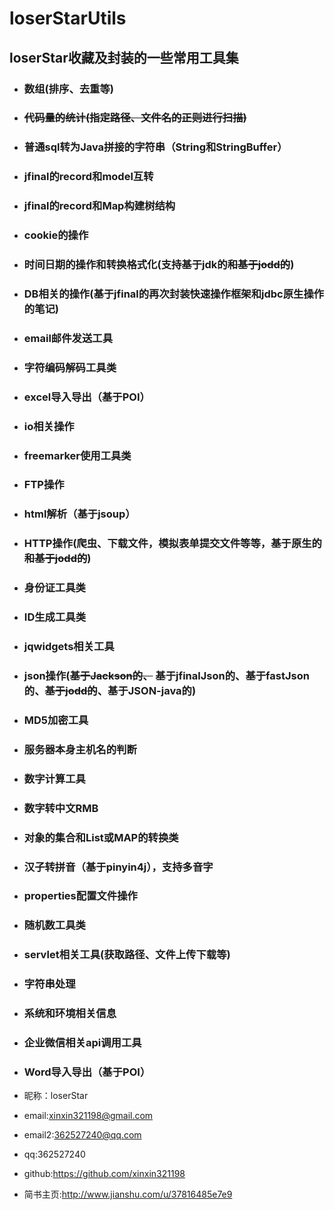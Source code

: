 # loserStarUtils
## loserStar收藏及封装的一些常用工具集
* ### 数组(排序、去重等)
* ### ~~代码量的统计(指定路径、文件名的正则进行扫描)~~
* ### 普通sql转为Java拼接的字符串（String和StringBuffer）
* ### jfinal的record和model互转
* ### jfinal的record和Map构建树结构
* ### cookie的操作
* ### 时间日期的操作和转换格式化(支持基于jdk的~~和基于jodd的~~)
* ### DB相关的操作(基于jfinal的再次封装快速操作框架和jdbc原生操作的笔记)
* ### email邮件发送工具
* ### 字符编码解码工具类
* ### excel导入导出（基于POI）
* ### io相关操作
* ### freemarker使用工具类
* ### FTP操作
* ### html解析（基于jsoup）
* ### HTTP操作(爬虫、下载文件，模拟表单提交文件等等，基于原生的~~和基于jodd的~~)
* ### 身份证工具类
* ### ID生成工具类
* ### jqwidgets相关工具
* ### json操作(~~基于Jackson的、~~ 基于jfinalJson的、基于fastJson的、~~基于jodd的~~、基于JSON-java的)
* ### MD5加密工具
* ### 服务器本身主机名的判断
* ### 数字计算工具
* ### 数字转中文RMB
* ### 对象的集合和List或MAP的转换类
* ### 汉子转拼音（基于pinyin4j），支持多音字
* ### properties配置文件操作
* ### 随机数工具类
* ### servlet相关工具(获取路径、文件上传下载等)
* ### 字符串处理
* ### 系统和环境相关信息
* ### 企业微信相关api调用工具
* ### Word导入导出（基于POI）

* 昵称：loserStar<br/>
* email:xinxin321198@gmail.com<br/>
* email2:362527240@qq.com<br/>
* qq:362527240<br/>
* github:https://github.com/xinxin321198<br/>
* 简书主页:http://www.jianshu.com/u/37816485e7e9<br/>